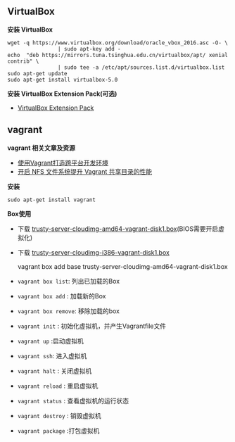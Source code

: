 ## VirtualBox

**安装 VirtualBox**

	wget -q https://www.virtualbox.org/download/oracle_vbox_2016.asc -O- \
	 				| sudo apt-key add -
	echo  "deb https://mirrors.tuna.tsinghua.edu.cn/virtualbox/apt/ xenial contrib" \
	 				| sudo tee -a /etc/apt/sources.list.d/virtualbox.list
	sudo apt-get update
	sudo apt-get install virtualbox-5.0

**安装 VirtualBox Extension Pack(可选)**

* [VirtualBox Extension Pack](http://download.virtualbox.org/virtualbox/5.0.26/Oracle_VM_VirtualBox_Extension_Pack-5.0.26-108824.vbox-extpack)


##  vagrant
**vagrant 相关文章及资源**

* [使用Vagrant打造跨平台开发环境](https://segmentfault.com/a/1190000000264347)
* [开启 NFS 文件系统提升 Vagrant 共享目录的性能](https://segmentfault.com/a/1190000000270453)

**安装**

	sudo apt-get install vagrant

**Box使用**

* 下载 [trusty-server-cloudimg-amd64-vagrant-disk1.box](
	https://mirrors.tuna.tsinghua.edu.cn/ubuntu-cloud-images/vagrant/trusty/current/trusty-server-cloudimg-amd64-vagrant-disk1.box)(BIOS需要开启虚拟化)
	
* 下载 [trusty-server-cloudimg-i386-vagrant-disk1.box](https://mirrors.tuna.tsinghua.edu.cn/ubuntu-cloud-images/vagrant/trusty/current/trusty-server-cloudimg-i386-vagrant-disk1.box)


	vagrant box add base trusty-server-cloudimg-amd64-vagrant-disk1.box
	

* `vagrant box list`: 列出已加载的Box
* `vagrant box add` : 加载新的Box
* `vagrant box remove`: 移除加载的box
* `vagrant init` : 初始化虚拟机，并产生Vagrantfile文件
* `vagrant up` :启动虚拟机
* `vagrant ssh`: 进入虚拟机
* `vagrant halt` : 关闭虚拟机
* `vagrant reload` : 重启虚拟机
* `vagrant status` : 查看虚拟机的运行状态
* `vagrant destroy` : 销毁虚拟机
* `vagrant package` :打包虚拟机
